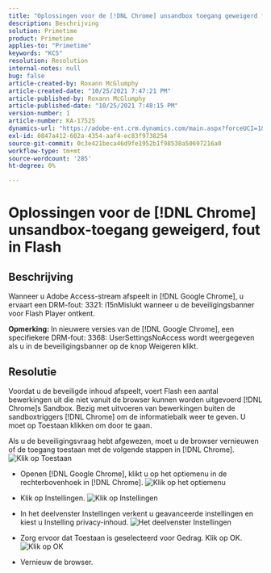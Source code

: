 ```yaml
---
title: "Oplossingen voor de [!DNL Chrome] unsandbox toegang geweigerd fout in Flash"
description: Beschrijving
solution: Primetime
product: Primetime
applies-to: "Primetime"
keywords: "KCS"
resolution: Resolution
internal-notes: null
bug: false
article-created-by: Roxann McGlumphy
article-created-date: "10/25/2021 7:47:21 PM"
article-published-by: Roxann McGlumphy
article-published-date: "10/25/2021 7:48:15 PM"
version-number: 1
article-number: KA-17525
dynamics-url: "https://adobe-ent.crm.dynamics.com/main.aspx?forceUCI=1&pagetype=entityrecord&etn=knowledgearticle&id=6a57365a-cc35-ec11-b6e6-000d3a3485ea"
exl-id: 0847a412-602a-4354-aaf4-ec83f9738254
source-git-commit: 0c3e421beca46d9fe1952b1f98538a50697216a0
workflow-type: tm+mt
source-wordcount: '285'
ht-degree: 0%

---
```


# Oplossingen voor de [!DNL Chrome] unsandbox-toegang geweigerd, fout in Flash

## Beschrijving


Wanneer u Adobe Access-stream afspeelt in [!DNL Google Chrome], u ervaart een DRM-fout: 3321: i15nMislukt wanneer u de beveiligingsbanner voor Flash Player ontkent.

<b>Opmerking: </b>In nieuwere versies van de [!DNL Google Chrome], een specifiekere DRM-fout: 3368: UserSettingsNoAccess wordt weergegeven als u in de beveiligingsbanner op de knop Weigeren klikt.


## Resolutie


Voordat u de beveiligde inhoud afspeelt, voert Flash een aantal bewerkingen uit die niet vanuit de browser kunnen worden uitgevoerd [!DNL Chrome]s Sandbox. Bezig met uitvoeren van bewerkingen buiten de sandboxtriggers [!DNL Chrome] om de informatiebalk weer te geven. U moet op Toestaan klikken om door te gaan.

Als u de beveiligingsvraag hebt afgewezen, moet u de browser vernieuwen of de toegang toestaan met de volgende stappen in [!DNL Chrome].
![Klik op Toestaan](https://helpx.adobe.com/content/dam/help/en/adobe-access/kb/error-3321/jcr%3acontent/main-pars/image/chrome_infobar.png "Klik op Toestaan")
- Openen [!DNL Google Chrome], klikt u op het optiemenu in de rechterbovenhoek in [!DNL Chrome].
   ![Klik op het optiemenu](https://helpx.adobe.com/content/dam/help/en/adobe-access/kb/error-3321/jcr%3acontent/main-pars/procedure/proc_par/step_0/step_par/image/setting_menu.png "Klik op het optiemenu")


- Klik op Instellingen.
   ![Klik op Instellingen](https://helpx.adobe.com/content/dam/help/en/adobe-access/kb/error-3321/jcr%3acontent/main-pars/procedure/proc_par/step_1/step_par/image/3.jpg "Klik op Instellingen")


- In het deelvenster Instellingen verkent u geavanceerde instellingen en kiest u Instelling privacy-inhoud.
   ![Het deelvenster Instellingen](https://helpx.adobe.com/content/dam/help/en/adobe-access/kb/error-3321/jcr%3acontent/main-pars/procedure/proc_par/step_2/step_par/image/5.jpg "Het deelvenster Instellingen")


- Zorg ervoor dat Toestaan is geselecteerd voor Gedrag. Klik op OK.
   ![Klik op OK](https://helpx.adobe.com/content/dam/help/en/adobe-access/kb/error-3321/jcr%3acontent/main-pars/procedure/proc_par/step_3/step_par/image/unsandbox_settings.png "Klik op OK")


- Vernieuw de browser.





<br><br>
